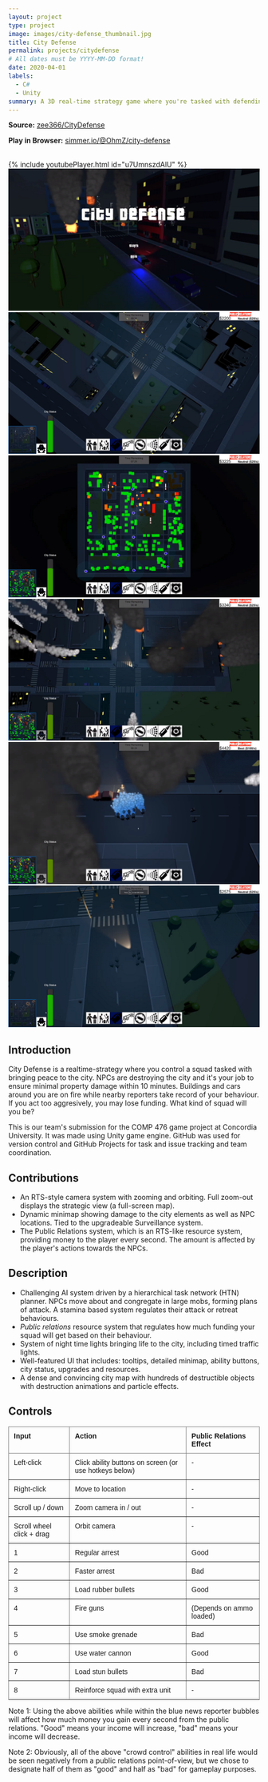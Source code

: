 ```yaml
---
layout: project
type: project
image: images/city-defense_thumbnail.jpg
title: City Defense
permalink: projects/citydefense
# All dates must be YYYY-MM-DD format!
date: 2020-04-01
labels:
  - C#
  - Unity
summary: A 3D real-time strategy game where you're tasked with defending a city from marauding NPCs.
---
```

**Source:** <a href="https://github.com/zee366/CityDefense"><i class="large github icon"></i>zee366/CityDefense</a>  

**Play in Browser:** <a href="https://simmer.io/@OhmZ/city-defense">simmer.io/@OhmZ/city-defense</a>

<br>
{% include youtubePlayer.html id="u7UmnszdAlU" %}  
<br>

<div class="ui medium rounded images">
  <img class="ui image" src="../images/city-defense/city1.png">
  <img class="ui image" src="../images/city-defense/city2.png">
  <img class="ui image" src="../images/city-defense/city3.png">
  <img class="ui image" src="../images/city-defense/city4.png">
  <img class="ui image" src="../images/city-defense/city5.png">
  <img class="ui image" src="../images/city-defense/city6.png">
</div>

## Introduction
City Defense is a realtime-strategy where you control a squad tasked with bringing peace to the city. NPCs are destroying the city and it's your job to ensure minimal property damage within 10 minutes. Buildings and cars around you are on fire while nearby reporters take record of your behaviour. If you act too aggresively, you may lose funding. What kind of squad will you be?  

This is our team's submission for the COMP 476 game project at Concordia University. It was made using Unity game engine. GitHub was used for version control and GitHub Projects for task and issue tracking and team coordination. 

## Contributions
* An RTS-style camera system with zooming and orbiting. Full zoom-out displays the strategic view (a full-screen map).
* Dynamic minimap showing damage to the city elements as well as NPC locations. Tied to the upgradeable Surveillance system. 
* The Public Relations system, which is an RTS-like resource system, providing money to the player every second. The amount is affected by the player's actions towards the NPCs. 

## Description
* Challenging AI system driven by a hierarchical task network (HTN) planner. NPCs move about and congregate in large mobs, forming plans of attack. A stamina based system regulates their attack or retreat behaviours. 
* *Public relations* resource system that regulates how much funding your squad will get based on their behaviour.
* System of night time lights bringing life to the city, including timed traffic lights.
* Well-featured UI that includes: tooltips, detailed minimap, ability buttons, city status, upgrades and resources. 
* A dense and convincing city map with hundreds of destructible objects with destruction animations and particle effects. 

## Controls
<style type="text/css">
.tg  {border-collapse:collapse;border-spacing:0;}
.tg td{border-color:black;border-style:solid;border-width:1px;font-family:Arial, sans-serif;font-size:14px;
  overflow:hidden;padding:10px 10px;word-break:normal;}
.tg th{border-color:black;border-style:solid;border-width:1px;font-family:Arial, sans-serif;font-size:14px;
  font-weight:normal;overflow:hidden;padding:10px 10px;word-break:normal;}
.tg .tg-fymr{border-color:inherit;font-weight:bold;text-align:left;vertical-align:top}
.tg .tg-0pky{border-color:inherit;text-align:left;vertical-align:top}
</style>
<table class="tg">
<thead>
  <tr>
    <th class="tg-fymr">Input</th>
    <th class="tg-fymr">Action</th>
	<th class="tg-fymr">Public Relations Effect</th>
  </tr>
</thead>
<tbody>
  <tr>
    <td class="tg-0pky">Left-click</td>
    <td class="tg-0pky">Click ability buttons on screen (or use hotkeys below)</td>
	<td class="tg-0pky">-</td>
  </tr>
  <tr>
    <td class="tg-0pky">Right-click</td>
    <td class="tg-0pky">Move to location</td>
	<td class="tg-0pky">-</td>
  </tr>
  <tr>
    <td class="tg-0pky">Scroll up / down</td>
    <td class="tg-0pky">Zoom camera in / out</td>
	<td class="tg-0pky">-</td>
  </tr>
  <tr>
    <td class="tg-0pky">Scroll wheel click + drag</td>
    <td class="tg-0pky">Orbit camera</td>
	<td class="tg-0pky">-</td>
  </tr>
  <tr>
    <td class="tg-0pky">1</td>
    <td class="tg-0pky">Regular arrest</td>
	<td class="tg-0pky">Good</td>
  </tr>
  <tr>
    <td class="tg-0pky">2</td>
    <td class="tg-0pky">Faster arrest</td>
	<td class="tg-0pky">Bad</td>
  </tr>
  <tr>
    <td class="tg-0pky">3</td>
    <td class="tg-0pky">Load rubber bullets</td>
	<td class="tg-0pky">Good</td>
  </tr>
  <tr>
    <td class="tg-0pky">4</td>
    <td class="tg-0pky">Fire guns</td>
	<td class="tg-0pky">(Depends on ammo loaded)</td>
  </tr>
  <tr>
    <td class="tg-0pky">5</td>
    <td class="tg-0pky">Use smoke grenade</td>
	<td class="tg-0pky">Bad</td>
  </tr>
  <tr>
    <td class="tg-0pky">6</td>
    <td class="tg-0pky">Use water cannon</td>
	<td class="tg-0pky">Good</td>
  </tr>
  <tr>
    <td class="tg-0pky">7</td>
    <td class="tg-0pky">Load stun bullets</td>
	<td class="tg-0pky">Bad</td>
  </tr>
  <tr>
    <td class="tg-0pky">8</td>
    <td class="tg-0pky">Reinforce squad with extra unit</td>
	<td class="tg-0pky">-</td>
  </tr>
</tbody>
</table>
   
   
Note 1: Using the above abilities while within the blue news reporter bubbles will affect how much money you gain every second from the public relations. "Good" means your income will increase, "bad" means your income will decrease.   


Note 2: Obviously, all of the above "crowd control" abilities in real life would be seen negatively from a public relations point-of-view, but we chose to designate half of them as "good" and half as "bad" for gameplay purposes. 